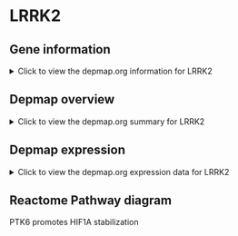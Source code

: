 <h1>LRRK2</h1>

<h2>Gene information</h2>
<details>
  <summary>Click to view the depmap.org information for LRRK2</summary>
  <iframe src="https://depmap.org/portal/gene/LRRK2?tab=about" style="border:none;width:100%;height:800px"></iframe>
</details>

<h2>Depmap overview</h2>
<details>
  <summary>Click to view the depmap.org summary for LRRK2</summary>
  <iframe src="https://depmap.org/portal/gene/LRRK2?tab=overview" style="border:none;width:100%;height:800px"></iframe>
</details>

<h2>Depmap expression</h2>
<details>
  <summary>Click to view the depmap.org expression data for LRRK2</summary>
  <iframe src="https://depmap.org/portal/gene/LRRK2?tab=characterization" style="border:none;width:100%;height:800px"></iframe>
</details>



<h2>Reactome Pathway diagram</h2>
PTK6 promotes HIF1A stabilization
<div id="diagramHolder"></div>

<script>
    //Creating the Reactome Diagram widget
    //Take into account a proxy needs to be set up in your server side pointing to www.reactome.org
    function onReactomeDiagramReady(){  //This function is automatically called when the widget code is ready to be used
        var diagram = Reactome.Diagram.create({
            "placeHolder" : "diagramHolder",
            "width" : 900,
            "height" : 500
        });

        //Initialising it to the "Hemostasis" pathway
        diagram.loadDiagram("R-HSA-8857538");

        //Adding different listeners

        diagram.onDiagramLoaded(function (loaded) {
            console.info("Loaded ", loaded);
            diagram.flagItems("BAD");
	    diagram.flagItems("Q92934");
            if (loaded == "R-HSA-8857538") diagram.selectItem("R-HSA-8857538");
        });

     }
</script>




